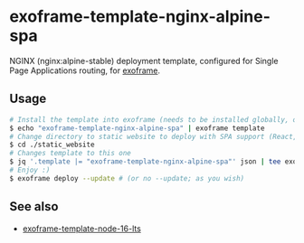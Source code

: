 # exoframe-template-nginx-alpine-spa

NGINX (nginx:alpine-stable) deployment template, configured for Single Page Applications routing, for [exoframe].

## Usage

```bash
# Install the template into exoframe (needs to be installed globally, or use npx exoframe instead)
$ echo "exoframe-template-nginx-alpine-spa" | exoframe template
# Change directory to static website to deploy with SPA support (React, Vue, etc)
$ cd ./static_website
# Changes template to this one
$ jq '.template |= "exoframe-template-nginx-alpine-spa"' json | tee exoframe.json
# Enjoy :)
$ exoframe deploy --update # (or no --update; as you wish)
```

## See also

- [exoframe-template-node-16-lts](https://www.npmjs.com/package/exoframe-template-node-16-lts)

[exoframe]: https://github.com/exoframejs
